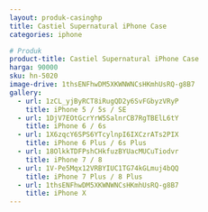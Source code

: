 ```yaml
---
layout: produk-casinghp
title: Castiel Supernatural iPhone Case
categories: iphone

# Produk
product-title: Castiel Supernatural iPhone Case
harga: 90000
sku: hn-5020
image-drive: 1thsENFhwDM5XKWNWNCsHKmhUsRQ-g8B7
gallery:
  - url: 1zCL_yjByRCT8iRugQD2y6SvFGbyzVRyP
    title: iPhone 5 / 5s / SE
  - url: 1DjV7EOtGcrYrW5SalnrCB7RgTBElL6tY
    title: iPhone 6 / 6s
  - url: 1X6zqcY6SPS6YTcylnpI6IXCzrATs2PIX
    title: iPhone 6 Plus / 6s Plus
  - url: 18OlkkTDFPshCHkfuzBYUacMUCuTiodvr
    title: iPhone 7 / 8
  - url: 1V-Pe5Mqx12VRBYIUC1TG74kGLmuj4bQQ
    title: iPhone 7 Plus / 8 Plus
  - url: 1thsENFhwDM5XKWNWNCsHKmhUsRQ-g8B7
    title: iPhone X
---
```

